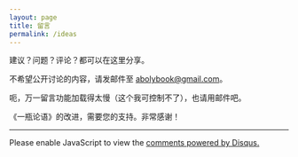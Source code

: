 ```yaml
---
layout: page
title: 留言
permalink: /ideas
---
```


建议？问题？评论？都可以在这里分享。

不希望公开讨论的内容，请发邮件至 <a href="mailto:abolybook@gmail.com">abolybook@gmail.com</a>。

呃，万一留言功能加载得太慢（这个我可控制不了），也请用邮件吧。

《一瓶论语》的改进，需要您的支持。非常感谢！

---

<div id="disqus_thread"></div>
<script>
    var disqus_config = function () {
        this.page.url = "http://www.abolybook.org/ideas";  // Replace PAGE_URL with your page's canonical URL variable
        this.page.identifier = "abolybook_ideas"; // Replace PAGE_IDENTIFIER with your page's unique identifier variable
    };
    (function() {  // DON'T EDIT BELOW THIS LINE
        var d = document, s = d.createElement('script');
        
        s.src = '//abolybook.disqus.com/embed.js';
        
        s.setAttribute('data-timestamp', +new Date());
        (d.head || d.body).appendChild(s);
    })();
</script>
<noscript>Please enable JavaScript to view the <a href="https://disqus.com/?ref_noscript" rel="nofollow">comments powered by Disqus.</a></noscript>
